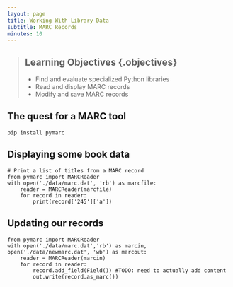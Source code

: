 ```yaml
---
layout: page
title: Working With Library Data
subtitle: MARC Records
minutes: 10
---
```

> ## Learning Objectives {.objectives}
>
> * Find and evaluate specialized Python libraries
> * Read and display MARC records
> * Modify and save MARC records


## The quest for a MARC tool

~~~{.bash}
pip install pymarc
~~~


## Displaying some book data

~~~{.python}
# Print a list of titles from a MARC record
from pymarc import MARCReader
with open('./data/marc.dat', 'rb') as marcfile:
    reader = MARCReader(marcfile)
    for record in reader:
        print(record['245']['a'])
~~~


## Updating our records

~~~{.python}
from pymarc import MARCReader
with open('./data/marc.dat','rb') as marcin, open('./data/newmarc.dat', 'wb') as marcout:
    reader = MARCReader(marcin)
	for record in reader:
        record.add_field(Field()) #TODO: need to actually add content
	    out.write(record.as_marc())
~~~



